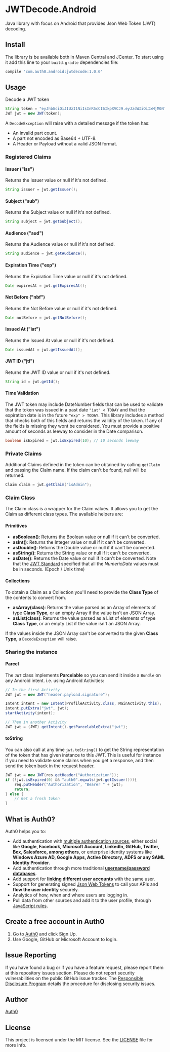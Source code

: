 # JWTDecode.Android

Java library with focus on Android that provides Json Web Token (JWT) decoding.

## Install
The library is be available both in Maven Central and JCenter. To start using it add this line to your `build.gradle` dependencies file:

```groovy
compile 'com.auth0.android:jwtdecode:1.0.0'
```

## Usage

Decode a JWT token

```java
String token = "eyJhbGciOiJIUzI1NiIsInR5cCI6IkpXVCJ9.eyJzdWIiOiIxMjM0NTY3ODkwIiwibmFtZSI6IkpvaG4gRG9lIiwiYWRtaW4iOnRydWV9.TJVA95OrM7E2cBab30RMHrHDcEfxjoYZgeFONFh7HgQ";
JWT jwt = new JWT(token);
```

A `DecodeException` will raise with a detailed message if the token has:
* An invalid part count.
* A part not encoded as Base64 + UTF-8.
* A Header or Payload without a valid JSON format.


### Registered Claims

#### Issuer ("iss")

Returns the Issuer value or null if it's not defined.

```java
String issuer = jwt.getIssuer();
```

#### Subject ("sub")

Returns the Subject value or null if it's not defined.

```java
String subject = jwt.getSubject();
```

#### Audience ("aud")

Returns the Audience value or null if it's not defined.

```java
String audience = jwt.getAudience();
```

#### Expiration Time ("exp")

Returns the Expiration Time value or null if it's not defined.

```java
Date expiresAt = jwt.getExpiresAt();
```

#### Not Before ("nbf")

Returns the Not Before value or null if it's not defined.

```java
Date notBefore = jwt.getNotBefore();
```

#### Issued At ("iat")

Returns the Issued At value or null if it's not defined.

```java
Date issuedAt = jwt.getIssuedAt();
```

#### JWT ID ("jti")

Returns the JWT ID value or null if it's not defined.

```java
String id = jwt.getId();
```

#### Time Validation

The JWT token may include DateNumber fields that can be used to validate that the token was issued in a past date `"iat" < TODAY` and that the expiration date is in the future `"exp" > TODAY`. This library includes a method that checks both of this fields and returns the validity of the token. If any of the fields is missing they wont be considered. You must provide a positive amount of seconds as leeway to consider in the Date comparison.

```java
boolean isExpired = jwt.isExpired(10); // 10 seconds leeway
```

### Private Claims

Additional Claims defined in the token can be obtained by calling `getClaim` and passing the Claim name. If the claim can't be found, null will be returned.

```java
Claim claim = jwt.getClaim("isAdmin");
```

### Claim Class
The Claim class is a wrapper for the Claim values. It allows you to get the Claim as different class types. The available helpers are:

#### Primitives
* **asBoolean()**: Returns the Boolean value or null if it can't be converted.
* **asInt()**: Returns the Integer value or null if it can't be converted.
* **asDouble()**: Returns the Double value or null if it can't be converted.
* **asString()**: Returns the String value or null if it can't be converted.
* **asDate()**: Returns the Date value or null if it can't be converted. Note that the [JWT Standard](https://tools.ietf.org/html/rfc7519#section-2) specified that all the *NumericDate* values must be in seconds. (Epoch / Unix time)

#### Collections
To obtain a Claim as a Collection you'll need to provide the **Class Type** of the contents to convert from.

* **asArray(class)**: Returns the value parsed as an Array of elements of type **Class Type**, or an empty Array if the value isn't an JSON Array.
* **asList(class)**: Returns the value parsed as a List of elements of type **Class Type**, or an empty List if the value isn't an JSON Array.

If the values inside the JSON Array can't be converted to the given **Class Type**, a `DecodeException` will raise.

### Sharing the instance

#### Parcel

The `JWT` class implements **Parcelable** so you can send it inside a `Bundle` on any Android intent. i.e. using Android Activities:

```java
// In the first Activity
JWT jwt = new JWT("header.payload.signature");

Intent intent = new Intent(ProfileActivity.class, MainActivity.this);
intent.putExtra("jwt", jwt);
startActivity(intent);

// Then in another Activity
JWT jwt = (JWT) getIntent().getParcelableExtra("jwt");
```

#### toString

You can also call at any time `jwt.toString()` to get the String representation of the token that has given instance to this JWT. This is useful for instance if you need to validate some claims when you get a response, and then send the token back in the request header.

```java
JWT jwt = new JWT(res.getHeader("Authorization"));
if (!jwt.isExpired(0) && "auth0".equals(jwt.getIssuer())){
    req.putHeader("Authorization", "Bearer " + jwt);
    return;
} else {
    // Get a fresh token
}
```


## What is Auth0?

Auth0 helps you to:

* Add authentication with [multiple authentication sources](https://docs.auth0.com/identityproviders), either social like **Google, Facebook, Microsoft Account, LinkedIn, GitHub, Twitter, Box, Salesforce, among others**, or enterprise identity systems like **Windows Azure AD, Google Apps, Active Directory, ADFS or any SAML Identity Provider**.
* Add authentication through more traditional **[username/password databases](https://docs.auth0.com/mysql-connection-tutorial)**.
* Add support for **[linking different user accounts](https://docs.auth0.com/link-accounts)** with the same user.
* Support for generating signed [Json Web Tokens](https://docs.auth0.com/jwt) to call your APIs and **flow the user identity** securely.
* Analytics of how, when and where users are logging in.
* Pull data from other sources and add it to the user profile, through [JavaScript rules](https://docs.auth0.com/rules).

## Create a free account in Auth0

1. Go to [Auth0](https://auth0.com) and click Sign Up.
2. Use Google, GitHub or Microsoft Account to login.

## Issue Reporting

If you have found a bug or if you have a feature request, please report them at this repository issues section. Please do not report security vulnerabilities on the public GitHub issue tracker. The [Responsible Disclosure Program](https://auth0.com/whitehat) details the procedure for disclosing security issues.

## Author

[Auth0](auth0.com)

## License

This project is licensed under the MIT license. See the [LICENSE](LICENSE) file for more info.
